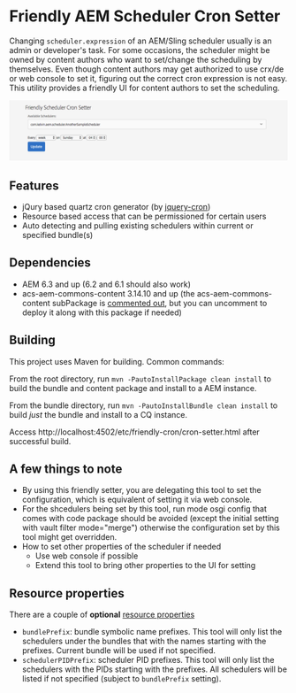 # Friendly AEM Scheduler Cron Setter

Changing ``scheduler.expression`` of an AEM/Sling scheduler usually is an admin or developer's task. For some occasions, the scheduler might be owned by content authors who want to set/change the scheduling by themselves. Even though content authors may get authorized to use crx/de or web console to set it, figuring out the correct cron expression is not easy. This utility provides a friendly UI for content authors to set the scheduling.

![setter screenshot](resources/setter_screenshot.png)  

## Features

* jQury based quartz cron generator (by [jquery-cron](https://github.com/felixruponen/jquery-cron))
* Resource based access that can be permissioned for certain users
* Auto detecting and pulling existing schedulers within current or specified bundle(s)

## Dependencies

* AEM 6.3 and up (6.2 and 6.1 should also work)
* acs-aem-commons-content 3.14.10 and up (the acs-aem-commons-content subPackage is [commented out](ui.apps/pom.xml#L135), but you can uncomment to deploy it along with this package if needed)

## Building

This project uses Maven for building. Common commands:

From the root directory, run ``mvn -PautoInstallPackage clean install`` to build the bundle and content package and install to a AEM instance.

From the bundle directory, run ``mvn -PautoInstallBundle clean install`` to build *just* the bundle and install to a CQ instance.

Access http://localhost:4502/etc/friendly-cron/cron-setter.html after successful build.

## A few things to note

* By using this friendly setter, you are delegating this tool to set the configuration, which is equivalent of setting it via web console.
* For the shcedulers being set by this tool, run mode osgi config that comes with code package should be avoided (except the initial setting with vault filter mode="merge") otherwise the configuration set by this tool might get overridden.
* How to set other properties of the scheduler if needed
  * Use web console if possible
  * Extend this tool to bring other properties to the UI for setting

## Resource properties

There are a couple of **optional** [resource properties](ui.apps/src/main/content/jcr_root/etc/friendly-cron/cron-setter/.content.xml)

* ``bundlePrefix``:  bundle symbolic name prefixes. This tool will only list the schedulers under the bundles that with the names starting with the prefixes. Current bundle will be used if not specified.
* ``schedulerPIDPrefix``: scheduler PID prefixes. This tool will only list the schedulers with the PIDs starting with the prefixes. All schedulers will be listed if not specified (subject to ``bundlePrefix`` setting).
